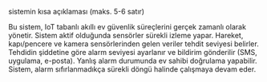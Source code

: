 

sistemin kısa açıklaması (maks. 5-6 satır)


Bu sistem, IoT tabanlı akıllı ev güvenlik süreçlerini gerçek zamanlı olarak yönetir.
Sistem aktif olduğunda sensörler sürekli izleme yapar.
Hareket, kapı/pencere ve kamera sensörlerinden gelen veriler tehdit seviyesi belirler.
Tehdidin şiddetine göre alarm seviyesi ayarlanır ve bildirim gönderilir (SMS, uygulama, e-posta).
Yanlış alarm durumunda ev sahibi doğrulama yapabilir.
Sistem, alarm sıfırlanmadıkça sürekli döngü halinde çalışmaya devam eder.

